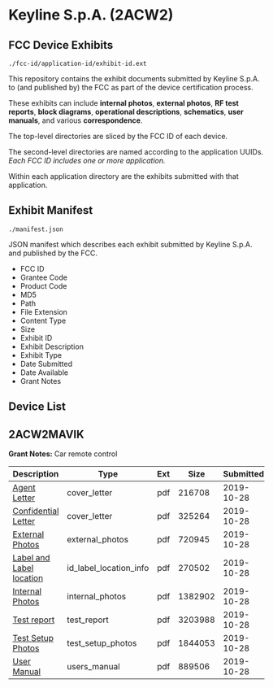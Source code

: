# Keyline S.p.A. (2ACW2)
## FCC Device Exhibits

```
./fcc-id/application-id/exhibit-id.ext
```

This repository contains the exhibit documents submitted by Keyline S.p.A. to (and published by) the FCC as part of the device certification process.

These exhibits can include **internal photos**, **external photos**, **RF test reports**, **block diagrams**, **operational descriptions**, **schematics**, **user manuals**, and various **correspondence**.

The top-level directories are sliced by the FCC ID of each device.

The second-level directories are named according to the application UUIDs. *Each FCC ID includes one or more application.*

Within each application directory are the exhibits submitted with that application. 

## Exhibit Manifest

```
./manifest.json
```

JSON manifest which describes each exhibit submitted by Keyline S.p.A. and published by the FCC.

- FCC ID
- Grantee Code
- Product Code
- MD5
- Path
- File Extension
- Content Type
- Size
- Exhibit ID
- Exhibit Description
- Exhibit Type
- Date Submitted
- Date Available
- Grant Notes

## Device List
## 2ACW2MAVIK
**Grant Notes:** Car remote control

| Description | Type | Ext | Size | Submitted | Available |
| ----------- | ---- | --- | ---- | --------- | --------- |
| [Agent Letter](2ACW2MAVIK/efeab6f5562bd1b753e6613f6fbb07bb/4493290.pdf) | cover_letter | pdf | 216708 | 2019-10-28 | 2019-11-21 |
| [Confidential Letter](2ACW2MAVIK/efeab6f5562bd1b753e6613f6fbb07bb/4493294.pdf) | cover_letter | pdf | 325264 | 2019-10-28 | 2019-11-21 |
| [External Photos](2ACW2MAVIK/efeab6f5562bd1b753e6613f6fbb07bb/4493295.pdf) | external_photos | pdf | 720945 | 2019-10-28 | 2019-11-21 |
| [Label and Label location](2ACW2MAVIK/efeab6f5562bd1b753e6613f6fbb07bb/4493297.pdf) | id_label_location_info | pdf | 270502 | 2019-10-28 | 2019-11-21 |
| [Internal Photos](2ACW2MAVIK/efeab6f5562bd1b753e6613f6fbb07bb/4493296.pdf) | internal_photos | pdf | 1382902 | 2019-10-28 | 2020-01-05 |
| [Test report](2ACW2MAVIK/efeab6f5562bd1b753e6613f6fbb07bb/4493301.pdf) | test_report | pdf | 3203988 | 2019-10-28 | 2019-11-21 |
| [Test Setup Photos](2ACW2MAVIK/efeab6f5562bd1b753e6613f6fbb07bb/4493300.pdf) | test_setup_photos | pdf | 1844053 | 2019-10-28 | 2019-11-21 |
| [User Manual](2ACW2MAVIK/efeab6f5562bd1b753e6613f6fbb07bb/4493302.pdf) | users_manual | pdf | 889506 | 2019-10-28 | 2020-01-05 |
